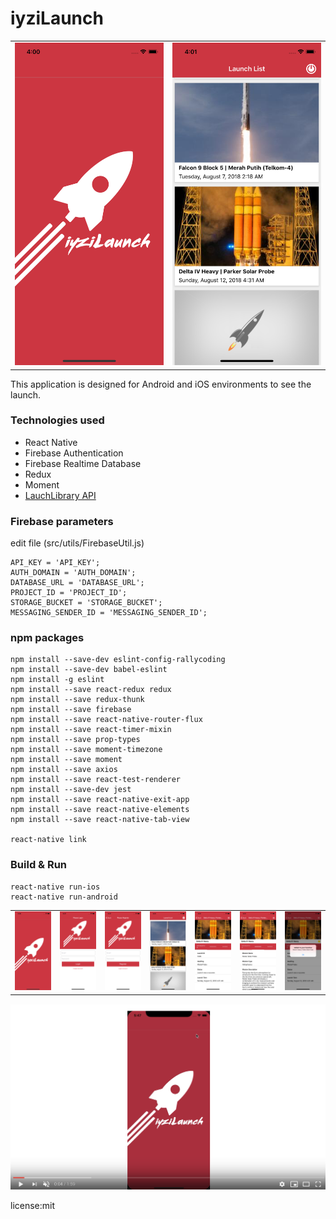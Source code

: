 
# iyziLaunch

<p align="center">
  <table>
    <tr>
      <td><img src="https://github.com/unalsurmeli/iyziLaunch/blob/master/src/assets/images/Simulator%20Screen%20Shot%20-%20iPhone%20X%20-%202018-12-19%20at%2016.00.21.png"  alt="Splash"></td>
      <td><img src="https://github.com/unalsurmeli/iyziLaunch/blob/master/src/assets/images/Simulator%20Screen%20Shot%20-%20iPhone%20X%20-%202018-12-19%20at%2016.01.05.png"  alt="Lauches"></td>
    </tr>
  </table>
</p>

This application is designed for Android and iOS environments to see the launch.


### Technologies used

- React Native
- Firebase Authentication
- Firebase Realtime Database
- Redux
- Moment
- [LauchLibrary API](https://launchlibrary.net/docs/1.4/api.html)

### Firebase parameters

edit file (src/utils/FirebaseUtil.js)

```
API_KEY = 'API_KEY';
AUTH_DOMAIN = 'AUTH_DOMAIN';
DATABASE_URL = 'DATABASE_URL';
PROJECT_ID = 'PROJECT_ID';
STORAGE_BUCKET = 'STORAGE_BUCKET';
MESSAGING_SENDER_ID = 'MESSAGING_SENDER_ID';
```
### npm packages

```
npm install --save-dev eslint-config-rallycoding
npm install --save-dev babel-eslint 
npm install -g eslint
npm install --save react-redux redux
npm install --save redux-thunk
npm install --save firebase
npm install --save react-native-router-flux
npm install --save react-timer-mixin 
npm install --save prop-types
npm install --save moment-timezone 
npm install --save moment 
npm install --save axios
npm install --save react-test-renderer 
npm install --save-dev jest
npm install --save react-native-exit-app 
npm install --save react-native-elements
npm install --save react-native-tab-view

react-native link
```

### Build & Run

```
react-native run-ios
react-native run-android
```


<p align="center">
  <table>
    <tr>
      <td><img src="https://github.com/unalsurmeli/iyziLaunch/blob/master/src/assets/images/Simulator%20Screen%20Shot%20-%20iPhone%20X%20-%202018-12-19%20at%2016.00.21.png"  alt="Splash"></td>
      <td><img src="https://github.com/unalsurmeli/iyziLaunch/blob/master/src/assets/images/Simulator%20Screen%20Shot%20-%20iPhone%20X%20-%202018-12-19%20at%2016.07.53.png" ></td>
      <td><img src="https://github.com/unalsurmeli/iyziLaunch/blob/master/src/assets/images/Simulator%20Screen%20Shot%20-%20iPhone%20X%20-%202018-12-19%20at%2016.07.57.png" ></td>
      <td><img src="https://github.com/unalsurmeli/iyziLaunch/blob/master/src/assets/images/Simulator%20Screen%20Shot%20-%20iPhone%20X%20-%202018-12-19%20at%2016.01.05.png"  alt="Lauches"></td>
      <td><img src="https://github.com/unalsurmeli/iyziLaunch/blob/master/src/assets/images/Simulator%20Screen%20Shot%20-%20iPhone%20X%20-%202018-12-19%20at%2016.01.10.png" ></td>
      <td><img src="https://github.com/unalsurmeli/iyziLaunch/blob/master/src/assets/images/Simulator%20Screen%20Shot%20-%20iPhone%20X%20-%202018-12-19%20at%2016.01.14.png" ></td>
      <td><img src="https://github.com/unalsurmeli/iyziLaunch/blob/master/src/assets/images/Simulator%20Screen%20Shot%20-%20iPhone%20X%20-%202018-12-19%20at%2016.01.25.png" ></td>
    </tr>
  </table>
</p>

[![Watch the video](https://github.com/unalsurmeli/iyziLaunch/blob/master/src/assets/images/Screen%20Shot%202018-12-19%20at%2018.18.32.png)](https://youtu.be/nfo5l0nRUpo?t=7)


license:mit
